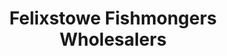 ---
title: "Felixstowe Fishmongers Wholesalers"
url: /felixstowe/felixstowe-fishmongers-wholesalers/
shop: Fisch
---